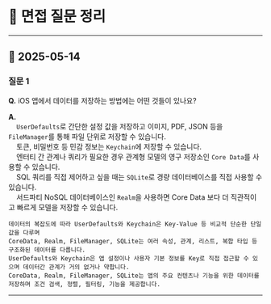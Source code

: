 # 📝 면접 질문 정리

---

## 📅 2025-05-14

### 질문 1
**Q.** iOS 앱에서 데이터를 저장하는 방법에는 어떤 것들이 있나요?

**A.**  
    `UserDefaults`로 간단한 설정 값을 저장하고 이미지, PDF, JSON 등을 `FileManager`를 통해 파일 단위로 저장할 수 있습니다.  
    토큰, 비밀번호 등 민감 정보는 `Keychain`에 저장할 수 있습니다.  
    엔터티 간 관계나 쿼리가 필요한 경우 관계형 모델의 영구 저장소인 `Core Data`를 사용할 수 있습니다.  
    SQL 쿼리를 직접 제어하고 싶을 때는 `SQLite`로 경량 데이터베이스를 직접 사용할 수 있습니다.  
    서드파티 NoSQL 데이터베이스인 `Realm`을 사용하면 Core Data 보다 더 직관적이고 빠르게 모델을 저장할 수 있습니다.

    데이터의 복잡도에 따라 UserDefaults와 Keychain은 Key-Value 등 비교적 단순한 단일값을 다루며 
    CoreData, Realm, FileManager, SQLite는 여러 속성, 관계, 리스트, 복합 타입 등 구조화된 데이터를 다룹니다.
    UserDefaults와 Keychain은 앱 설정이나 사용자 기본 정보를 Key로 직접 접근할 수 있으며 데이터간 관계가 거의 없거나 약합니다.
    CoreData, Realm, FileManager, SQLite는 앱의 주요 컨텐츠나 기능을 위한 데이터를 저장하며 조건 검색, 정렬, 필터링, 기능을 제공합니다.

---
